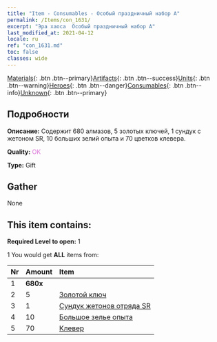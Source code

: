 ```yaml
---
title: "Item - Consumables - Особый праздничный набор A"
permalink: /Items/con_1631/
excerpt: "Эра хаоса  Особый праздничный набор A"
last_modified_at: 2021-04-12
locale: ru
ref: "con_1631.md"
toc: false
classes: wide
---
```

 [Materials](/ru/Items/){: .btn .btn--primary}[Artifacts](/ru/Items/Artifacts/){: .btn .btn--success}[Units](/ru/Items/Units/){: .btn .btn--warning}[Heroes](/ru/Items/Heroes/){: .btn .btn--danger}[Consumables](/ru/Items/Consumables/){: .btn .btn--info}[Unknown](/ru/Items/Unknown/){: .btn .btn--primary}

## Подробности
 **Описание:** Содержит 680 алмазов, 5 золотых ключей, 1 сундук с жетоном SR, 10 больших зелий опыта и 70 цветков клевера.

 **Quality:** <span style="color: #DA70D6">OK</span>

 **Type:** Gift

## Gather

  None

## This item contains:

 **Required Level to open:** 1

 1 You would get **ALL** items  from:

  | Nr | Amount |     Item    |
  |:---|:-------|:------------|
  | 1 |  **680x** | <i class="fas fa-gem"/> |  | 
  | 2 | 5 | [Золотой ключ](/ru/Items/con_783/) | 
  | 3 | 1 | [Сундук жетонов отряда SR](/ru/Items/con_1597/) | 
  | 4 | 10 | [Большое зелье опыта](/ru/Items/con_702/) | 
  | 5 | 70 | [Клевер](/ru/Items/con_537/) | 
